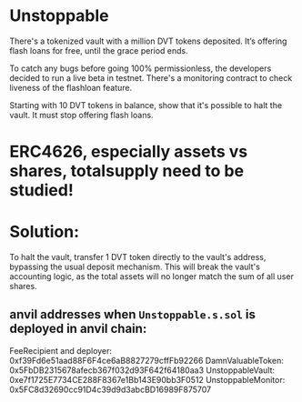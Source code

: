 # Unstoppable

There's a tokenized vault with a million DVT tokens deposited. It’s offering flash loans for free, until the grace period ends.

To catch any bugs before going 100% permissionless, the developers decided to run a live beta in testnet. There's a monitoring contract to check liveness of the flashloan feature.

Starting with 10 DVT tokens in balance, show that it's possible to halt the vault. It must stop offering flash loans.


# ERC4626, especially assets vs shares, totalsupply need to be studied!

# Solution: 
To halt the vault, transfer 1 DVT token directly to the vault's address, bypassing the usual deposit mechanism. This will break the vault's accounting logic, as the total assets will no longer match the sum of all user shares.

## anvil addresses when `Unstoppable.s.sol` is deployed in anvil chain:
FeeRecipient and deployer: 0xf39Fd6e51aad88F6F4ce6aB8827279cffFb92266
DamnValuableToken: 0x5FbDB2315678afecb367f032d93F642f64180aa3
UnstoppableVault: 0xe7f1725E7734CE288F8367e1Bb143E90bb3F0512
UnstoppableMonitor: 0x5FC8d32690cc91D4c39d9d3abcBD16989F875707